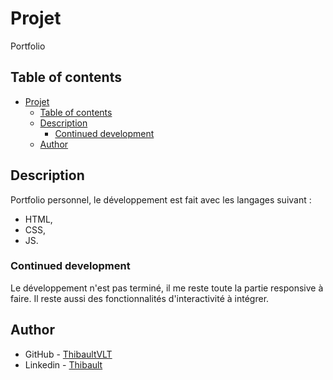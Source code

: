 # Projet

Portfolio

## Table of contents

- [Projet](#projet)
  - [Table of contents](#table-of-contents)
  - [Description](#description)
    - [Continued development](#continued-development)
  - [Author](#author)

## Description

Portfolio personnel, le développement est fait avec les langages suivant :
- HTML,
- CSS,
- JS.

### Continued development

Le développement n'est pas terminé, il me reste toute la partie responsive à faire.
Il reste aussi des fonctionnalités d'interactivité à intégrer.

## Author

- GitHub - [ThibaultVLT](https://github.com/ThibaultVlt)
- Linkedin - [Thibault](https://www.linkedin.com/in/thibaultvollet/)
